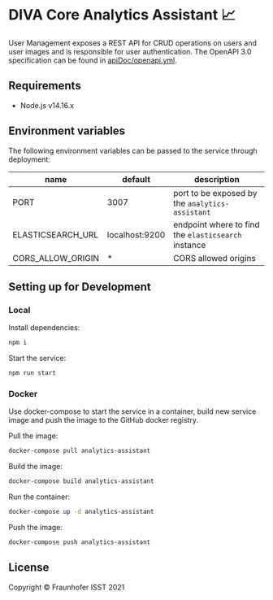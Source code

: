 # DIVA Core Analytics Assistant 📈

User Management exposes a REST API for CRUD operations on users and user images and is responsible for
user authentication. The OpenAPI 3.0 specification can be found in [apiDoc/openapi.yml](./apiDoc/openapi.yml).

## Requirements

+ Node.js v14.16.x

## Environment variables

The following environment variables can be passed to the service through deployment:

| name              | default        | description                                         |
|-------------------|----------------|-----------------------------------------------------|
| PORT              | 3007           | port to be exposed by the `analytics-assistant`     |
| ELASTICSEARCH_URL | localhost:9200 | endpoint where to find the `elasticsearch` instance |
| CORS_ALLOW_ORIGIN | *              | CORS allowed origins                                |

## Setting up for Development

### Local

Install dependencies:

```sh
npm i
```

Start the service:

```sh
npm run start
```

### Docker

Use docker-compose to start the service in a container, build new service image and push the image to the GitHub docker registry.

Pull the image:

```sh
docker-compose pull analytics-assistant
```

Build the image:

```sh
docker-compose build analytics-assistant
```

Run the container:

```sh
docker-compose up -d analytics-assistant
```

Push the image:

```sh
docker-compose push analytics-assistant
```

## License

Copyright © Fraunhofer ISST 2021
